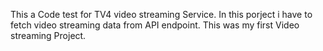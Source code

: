  This a Code test for TV4 video streaming Service. In this porject i have to fetch video streaming data from API endpoint. This was my first Video streaming Project. 